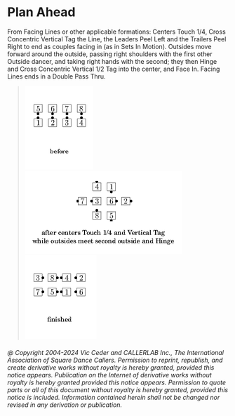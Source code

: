 
# Plan Ahead

From Facing Lines or other applicable formations: Centers Touch
1/4, Cross Concentric Vertical Tag the Line, the Leaders Peel Left
and the Trailers Peel Right to end as couples facing in (as in Sets
In Motion). Outsides move forward around the outside, passing right
shoulders with the first other Outside dancer, and taking right hands
with the second; they then Hinge and Cross Concentric Vertical 1/2
Tag into the center, and Face In. Facing Lines ends in a Double Pass
Thru.

> 
> ![alt](plan_ahead-1.png)
> ![alt](plan_ahead-2.png)
> ![alt](plan_ahead-3.png)
> 

###### @ Copyright 2004-2024 Vic Ceder and CALLERLAB Inc., The International Association of Square Dance Callers. Permission to reprint, republish, and create derivative works without royalty is hereby granted, provided this notice appears. Publication on the Internet of derivative works without royalty is hereby granted provided this notice appears. Permission to quote parts or all of this document without royalty is hereby granted, provided this notice is included. Information contained herein shall not be changed nor revised in any derivation or publication.
